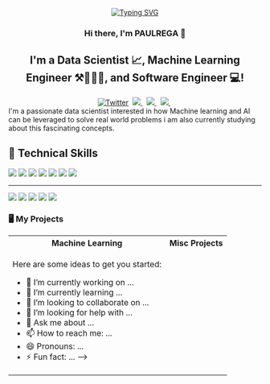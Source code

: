 <p align="center">
<a href="https://github.com/paulrega">
    <a href="https://git.io/typing-svg"><img src="https://readme-typing-svg.demolab.com?font=&pause=1000&color=F3EF81&width=435&lines=HI+THERE+I+AM+PAUL+REGA" alt="Typing SVG" />
</a>
</p>

<h3 align="center">
Hi there, I'm PAULREGA 👋
</h3>
  
<h2 align="center">
I'm a Data Scientist 📈, Machine Learning Engineer ⚒️👨🏽‍💻, and Software Engineer 💻!
</h2> 




<div align="center" dir="auto">
<a href="https://twitter.com/paulekeee" rel="nofollow"><img src="https://camo.githubusercontent.com/5d03c86f6a75f7cbe80d135d9162fbf6dc46a31253cf30a8e9bb8279b4d574d3/68747470733a2f2f696d672e736869656c64732e696f2f62616467652f547769747465722d3144413146323f7374796c653d666f722d7468652d6261646765266c6f676f3d74776974746572266c6f676f436f6c6f723d7768697465" alt="Twitter" data-canonical-src="https://img.shields.io/badge/Twitter-1DA1F2?style=for-the-badge&amp;logo=twitter&amp;logoColor=white" style="max-width: 100%;"></a>&nbsp;
<a href="https://www.linkedin.com/in/paul-eke-1632bb19b/" rel="nofollow">
<img src="https://img.shields.io/badge/LinkedIn-blue?style=for-the-badge&logo=linkedin&labelColor=blue" style="max-width: 100%;">
</a>&nbsp;
<a href="https://www.kaggle.com/pauleke" rel="nofollow">
<img src="https://img.shields.io/badge/Kaggle-035a7d?style=for-the-badge&logo=kaggle&logoColor=white" style="max-width: 100%;">
</a>&nbsp;
<a href="mailto:pauleke00@gmail.com" target="_blank">
<img src="https://img.shields.io/badge/Gmail-D14836?style=for-the-badge&logo=gmail&logoColor=white" style="max-width: 100%;">
</a>&nbsp;

</div>
I'm a passionate data scientist interested in how Machine learning and AI can be leveraged to solve real world problems i am also currently studying about this fascinating concepts. 

## 💼 Technical Skills
![](https://img.shields.io/badge/Code-Python-informational?style=flat&logo=Python&color=003B57)
![](https://img.shields.io/badge/Code-HTML5-informational?style=flat&logo=HTML5&color=E34F26)
![](https://img.shields.io/badge/Code-Django-informational?style=flat&logo=Django&color=darkgreen)
![](https://img.shields.io/badge/Code-SQL-informational?style=flat&logo=Database&color=yellow)
![](https://img.shields.io/badge/Code-Pandas-informational?style=flat&logo=Pandas&color=blue)
![](https://img.shields.io/badge/Code-Numpy-informational?style=flat&logo=Numpy&color=blue)
![](https://img.shields.io/badge/Code-TensorFlow-informational?style=flat-square&logo=tensorflow)

___
![](https://img.shields.io/badge/Tools-Render-informational?style=flat&logo=Render&color=430098)
![](https://img.shields.io/badge/Tools-Git-informational?style=flat&logo=Git&color=F05032)
![](https://img.shields.io/badge/Tools-GitHub-informational?style=flat&logo=GitHub&color=181717)
![](https://img.shields.io/badge/Visual_Studio_Code-0078D4?style=for-the-badge&logo=visual%20studio%20code&logoColor=white)
![](https://img.shields.io/badge/Colab-F9AB00?style=for-the-badge&logo=googlecolab&color=525252)


### 🖥️ My Projects
<table>
<tr><th>Machine Learning </th><th>Misc Projects</th></tr>
<tr><td>




Here are some ideas to get you started:

- 🔭 I’m currently working on ...
- 🌱 I’m currently learning ...
- 👯 I’m looking to collaborate on ...
- 🤔 I’m looking for help with ...
- 💬 Ask me about ...
- 📫 How to reach me: ...
- 😄 Pronouns: ...
- ⚡ Fun fact: ...
-->

